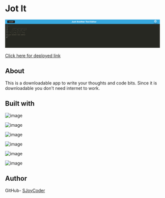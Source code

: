 # Jot It

![Screenshot](./client/src/images/Screen%20Shot%202022-11-04%20at%2010.16.44%20AM.png)

[Click here for deployed link](https://nameless-plains-23157.herokuapp.com/)

## About
This is a downloadable app to write your thoughts and code bits. Since it is downloadable you don't need internet to work.
## Built with
![image](https://img.shields.io/badge/JavaScript-323330?style=for-the-badge&logo=javascript&logoColor=F7DF1E)

![image](https://img.shields.io/badge/Node.js-339933?style=for-the-badge&logo=nodedotjs&logoColor=white)

![image](https://img.shields.io/badge/HTML5-E34F26?style=for-the-badge&logo=html5&logoColor=white)


![image](https://img.shields.io/badge/CSS3-1572B6?style=for-the-badge&logo=css3&logoColor=white)


![image](https://img.shields.io/badge/json-5E5C5C?style=for-the-badge&logo=json&logoColor=white)

![image](https://img.shields.io/badge/React-20232A?style=for-the-badge&logo=react&logoColor=61DAFB)


## Author 
GitHub- [SJoyCoder](https://github.com/SJoyCoder)